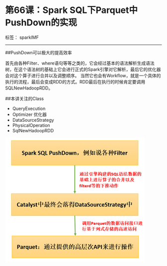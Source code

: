 # 第66课：Spark SQL下Parquet中PushDown的实现 

标签： sparkIMF

---

##PushDown可以极大的提高效率

首先由各种Filter、where语句等等之类的，它会经过基本的语法解析生成语法树，在这个语法树的基础上它会进行正式的Spark引擎对它解析，最后它的优化器会对这个算子进行合并以及调整顺序。
当然它也会有Workflow，就是一个具体的执行的流程，最后会变成RDD的方式。RDD最后在执行的时候肯定要调用SQLNewHadoopRDD。

##本讲关注的Class

* QueryExecution
* Optimizer 优化器
* DataSourceStrategy
* PhysicalOperation
* SqlNewHadoopRDD

![PushDown](../image/66_1_PushDown.png)

